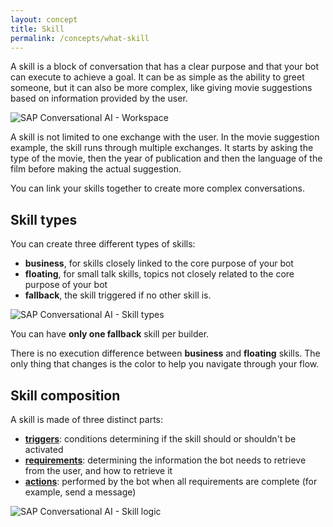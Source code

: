 ```yaml
---
layout: concept
title: Skill
permalink: /concepts/what-skill
---
```


A skill is a block of conversation that has a clear purpose and that your bot can execute to achieve a goal. It can be as simple as the ability to greet someone, but it can also be more complex,
like giving movie suggestions based on information provided by the user.

![SAP Conversational AI - Workspace](//cdn.cai.tools.sap/man/recast-ai-what-skill-1.png)

A skill is not limited to one exchange with the user. In the movie suggestion example, the skill runs through multiple exchanges. It starts by asking the type of the movie, then
the year of publication and then the language of the film before making the actual suggestion.

You can link your skills together to create more complex conversations.

## Skill types

You can create three different types of skills:

* **business**, for skills closely linked to the core purpose of your bot
* **floating**, for small talk skills, topics not closely related to the core purpose of your bot
* **fallback**, the skill triggered if no other skill is.

![SAP Conversational AI - Skill types](//cdn.cai.tools.sap/man/recast-ai-what-skill-2.png)

You can have **only one fallback** skill per builder.

There is no execution difference between **business** and **floating** skills. The only thing that changes is the color to help you navigate through your flow.

## Skill composition

A skill is made of three distinct parts:

- **<a href="/docs/concepts/trigger">triggers</a>**: conditions determining if the skill should or shouldn't be activated
- **<a href="/docs/concepts/requirements">requirements</a>**: determining the information the bot needs to retrieve from the user, and how to retrieve it
- **<a href="/docs/concepts/action">actions</a>**: performed by the bot when all requirements are complete (for example, send a message)

![SAP Conversational AI - Skill logic](//cdn.cai.tools.sap/man/recast-ai-skill-logic.png)
